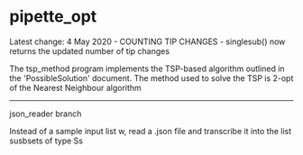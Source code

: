 # pipette_opt
Latest change: 4 May 2020 - COUNTING TIP CHANGES - singlesub() now returns the updated number of tip changes

The tsp_method program implements the TSP-based algorithm outlined in the 'PossibleSolution' document. The method used to solve the TSP is 2-opt of the Nearest Neighbour algorithm

---

json_reader branch

Instead of a sample input list w, read a .json file and transcribe it into the list susbsets of type Ss
